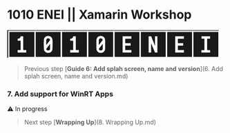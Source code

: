 # 1010 ENEI || Xamarin Workshop
![ENEI Logo](ImagesForGuides/enei.png)

> Previous step [**Guide 6: Add splah screen, name and version**](6. Add splah screen, name and version.md)
> 
### 7. Add support for WinRT Apps

:warning: In progress


> Next step [**Wrapping Up**](8. Wrapping Up.md)